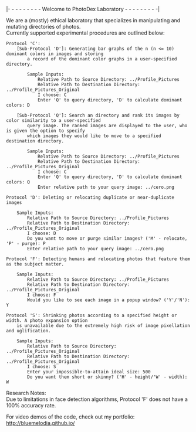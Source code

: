 |- - - - - - - - - Welcome to PhotoDex Laboratory - - - - - - - - -|

We are a (mostly) ethical laboratory that specializes in manipulating and mutating directories of photos.<br />
Currently supported experimental procedures are outlined below:<br />
    
    Protocol 'C': 
        [Sub-Protocol 'D']: Generating bar graphs of the n (n <= 10) dominant colors in images and storing
            a record of the dominant color graphs in a user-specified directory. 
        
		    Sample Inputs:
		  	    Relative Path to Source Directory: ../Profile_Pictures
			    Relative Path to Destination Directory: ../Profile_Pictures_Original
			    I choose: C
			    Enter 'Q' to query directory, 'D' to calculate dominant colors: D
	
	    [Sub-Protocol 'Q']: Search an directory and rank its images by color similarity to a user-specified
            query image. The ranked images are displayed to the user, who is given the option to specify
            which images they would like to move to a specified destination directory.
	
		    Sample Inputs:
			    Relative Path to Source Directory: ../Profile_Pictures
			    Relative Path to Destination Directory: ../Profile_Pictures_Original
			    I choose: C
			    Enter 'Q' to query directory, 'D' to calculate dominant colors: Q
			    Enter relative path to your query image: ../cero.png
			
    Protocol 'D': Deleting or relocating duplicate or near-duplicate images

	    Sample Inputs:
		    Relative Path to Source Directory: ../Profile_Pictures
		    Relative Path to Destination Directory: ../Profile_Pictures_Original
		    I choose: D
		    Do you want to move or purge similar images? ('M' - relocate, 'P' - purge): P
		    Enter relative path to your query image: ../cero.png
    
    Protocol 'F': Detecting humans and relocating photos that feature them as the subject matter.
		
	    Sample Inputs:
		    Relative Path to Source Directory: ../Profile_Pictures
		    Relative Path to Destination Directory: ../Profile_Pictures_Original
		    I choose: F
		    Would you like to see each image in a popup window? ('Y'/'N'): Y
			
    Protocol 'S': Shrinking photos according to a specified height or width. A photo expansion option 
        is unavailable due to the extremely high risk of image pixellation and uglification.
    		
	    Sample Inputs:
		    Relative Path to Source Directory: ../Profile_Pictures_Original
		    Relative Path to Destination Directory: ../Profile_Pictures_Original
		    I choose: S
		    Enter your impossible-to-attain ideal size: 500
		    Do you want them short or skinny? ('H' - height/'W' - width): W

Research Notes: <br />
Due to limitations in face detection algorithms, Protocol 'F' does not have a 100% accuracy rate.

For video demos of the code, check out my portfolio: http://bluemelodia.github.io/
